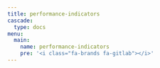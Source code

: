 ```yaml
---
title: performance-indicators
cascade:
  type: docs
menu:
  main:
    name: performance-indicators
    pre: '<i class="fa-brands fa-gitlab"></i>'
---
```

